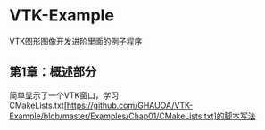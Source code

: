 # VTK-Example
VTK图形图像开发进阶里面的例子程序
## 第1章：概述部分
简单显示了一个VTK窗口，学习CMakeLists.txt[https://github.com/GHAUOA/VTK-Example/blob/master/Examples/Chap01/CMakeLists.txt]的脚本写法
